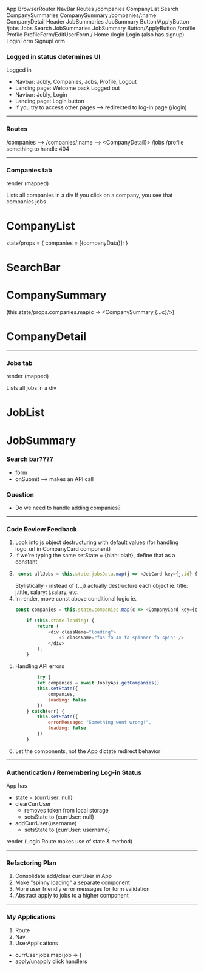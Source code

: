 App
BrowserRouter
    NavBar
    Routes
        /companies
        CompanyList
            Search
            CompanySummaries
                CompanySummary
        /companies/:name  
        CompanyDetail
            Header
            JobSummaries
                JobSummary
                    Button/ApplyButton
        /jobs
        Jobs
            Search
            JobSummaries
                JobSummary
                    Button/ApplyButton
        /profile
        Profile
            ProfileForm/EditUserForm
        /
        Home
        /login
        Login (also has signup)
            LoginForm
            SignupForm



### Logged in status determines UI
Logged in
- Navbar: Jobly, Companies, Jobs, Profile, Logout
- Landing page: Welcome back
Logged out
- Navbar: Jobly, Login
- Landing page: Login button
- If you try to access other pages --> redirected to log-in page (/login)

---

### Routes
/companies --> <CompanyList>
/companies/:name --> <CompanyDetail}>
/jobs
/profile
something to handle 404

---

### Companies tab
<CompanyList>
    render
    <SearchBar>
    <CompanySummary> (mapped)

Lists all companies in a div
If you click on a company, you see that companies jobs

# CompanyList
state/props = {
    companies = [{companyData}];
} 
# SearchBar
# CompanySummary 
(this.state/props.companies.map(c => <CompanySummary {...c}/>)
# CompanyDetail

---

### Jobs tab
<JobList>
    render
    <SearchBar>
    <JobSummary> (mapped)

Lists all jobs in a div

# JobList
# JobSummary

### Search bar????
- form
- onSubmit --> makes an API call


### Question
- Do we need to handle adding companies? 



---

### Code Review Feedback
1. Look into js object destructuring with default values (for handling logo_url in CompanyCard component)
2. If we're typing the same setState = {blah: blah}, define that as a constant
3. ```javascript 
    const allJobs = this.state.jobsData.map(j => <JobCard key={j.id} {...j} />)
    ```
   Stylistically - instead of {...j} actually destructure each object ie. title: j.title, salary: j.salary, etc.
4. In render, move const above conditional logic ie. 
    ```javascript
    const companies = this.state.companies.map(c => <CompanyCard key={c.handle} {...c} />);

        if (this.state.loading) {
            return (
                <div className="loading">
                    <i className="fas fa-4x fa-spinner fa-spin" />
                </div>
            );
        }
    ```
5. Handling API errors
    ```javascript
            try {
            let companies = await JoblyApi.getCompanies()
            this.setState({
                companies,
                loading: false
            })
        } catch(err) {
            this.setState({
                errorMessage: "Something went wrong!",
                loading: false
            })
        }
    ```
6. Let the components, not the App dictate redirect behavior

---

### Authentication / Remembering Log-in Status

App has
- state = {currUser: null}
- clearCurrUser
    - removes token from local storage
    - setsState to {currUser: null}
- addCurrUser(username)
    - setsState to {currUser: username}


render
<NavBar currUser={this.state.currUser} logoutUser={this.clearCurrUser} />
<Routes currUser={this.state.currUser} addCurrUser={this.addCurrUser} />(Login Route makes use of state & method)

---

### Refactoring Plan
1. Consolidate add/clear currUser in App
2. Make "spinny loading" a separate component
3. More user friendly error messages for form validation
4. Abstract apply to jobs to a higher component


---

### My Applications
1. Route
2. Nav
3. UserApplications
- currUser.jobs.map(job => <JobCard />)
- apply/unapply click handlers